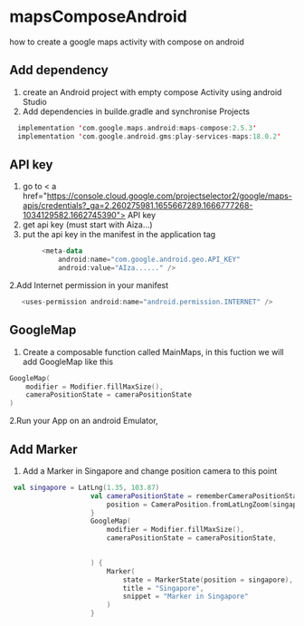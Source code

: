 # mapsComposeAndroid
how to create a google maps activity with compose on android
## Add dependency
1. create an Android project with empty compose Activity using android Studio
2. Add dependencies in builde.gradle and synchronise Projects
```kotlin
  implementation 'com.google.maps.android:maps-compose:2.5.3'
  implementation 'com.google.android.gms:play-services-maps:18.0.2'
```
## API key
1. go to < a href="https://console.cloud.google.com/projectselector2/google/maps-apis/credentials?_ga=2.260275981.1655667289.1666777268-1034129582.1662745390"> API key </a>
2. get api key (must start with Aiza...)
3. put the api key in the manifest in the application tag
```kotlin
        <meta-data
            android:name="com.google.android.geo.API_KEY"
            android:value="AIza......" />

```
2.Add Internet permission in your manifest
```kotlin
   <uses-permission android:name="android.permission.INTERNET" />
```
## GoogleMap
1. Create a composable function called MainMaps, in this fuction we will add GoogleMap like this
```kotlin
GoogleMap(
    modifier = Modifier.fillMaxSize(),
    cameraPositionState = cameraPositionState
)
```
2.Run your App on an android Emulator,

## Add Marker 
1. Add a Marker in Singapore and change position camera to this point
```kotlin
 val singapore = LatLng(1.35, 103.87)
                    val cameraPositionState = rememberCameraPositionState {
                        position = CameraPosition.fromLatLngZoom(singapore, 10f)
                    }
                    GoogleMap(
                        modifier = Modifier.fillMaxSize(),
                        cameraPositionState = cameraPositionState,
                        

                    ) {
                        Marker(
                            state = MarkerState(position = singapore),
                            title = "Singapore",
                            snippet = "Marker in Singapore"
                        )
                    }          
```








